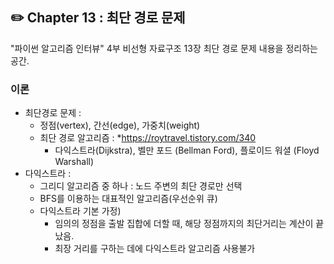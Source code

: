 ## **✏️ Chapter 13 : 최단 경로 문제**
"파이썬 알고리즘 인터뷰" 4부 비선형 자료구조 13장 최단 경로 문제 내용을 정리하는 공간.  

### 이론 
- 최단경로 문제 :
    - 정점(vertex), 간선(edge), 가중치(weight)
    - 최단 경로 알고리즘 :  *https://roytravel.tistory.com/340
        - 다익스트라(Dijkstra), 벨만 포드 (Bellman Ford), 플로이드 워셜 (Floyd Warshall) 
- 다익스트라 :
    - 그리디 알고리즘 중 하나 : 노드 주변의 최단 경로만 선택
    - BFS를 이용하는 대표적인 알고리즘(우선순위 큐)
    - 다익스트라 기본 가정)
        - 임의의 정점을 출발 집합에 더할 때, 해당 정점까지의 최단거리는 계산이 끝났음.
        - 최장 거리를 구하는 데에 다익스트라 알고리즘 사용불가
